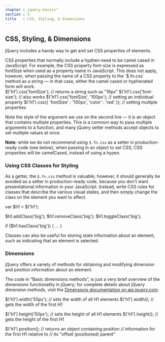 ```yaml
---
chapter : jquery-basics"
section : 3
title   : CSS, Styling, & Dimensions
---
```

## CSS, Styling, &amp; Dimensions

jQuery includes a handy way to get and set CSS properties of elements.

<div class="note" markdown="1">
CSS properties that normally include a hyphen
need to be camel cased in JavaScript.  For example, the CSS property font-size
is expressed as fontSize when used as a property name in JavaScript.  This does
not apply, however, when passing the name of a CSS property to the `$.fn.css`
method as a string — in that case, either the camel cased or hyphenated form
will work.
</div>

<javascript caption="Getting CSS properties">
$('h1').css('fontSize'); // returns a string such as "19px"
$('h1').css('font-size'); // also works
</javascript>

<javascript caption="Setting CSS properties">
$('h1').css('fontSize', '100px'); // setting an individual property
$('h1').css({ 'fontSize' : '100px', 'color' : 'red' }); // setting multiple properties
</javascript>

Note the style of the argument we use on the second line — it is an object that
contains multiple properties. This is a common way to pass multiple arguments
to a function, and many jQuery setter methods accept objects to set mulitple
values at once.

**Note:** while we do not recommend using `$.fn.css` as a setter in production-ready code (see below), when passing in an object to set CSS, CSS properties will be camelCased, instead of using a hypen.

### Using CSS Classes for Styling

As a getter, the `$.fn.css` method is valuable; however, it should generally be
avoided as a setter in production-ready code, because you don't want
presentational information in your JavaScript. Instead, write CSS rules for
classes that describe the various visual states, and then simply change the
class on the element you want to affect.

<javascript caption="Working with classes">
var $h1 = $('h1');

$h1.addClass('big');
$h1.removeClass('big');
$h1.toggleClass('big');

if ($h1.hasClass('big')) { ... }
</javascript>

Classes can also be useful for storing state information about an element, such as indicating that an element is selected.

### Dimensions

jQuery offers a variety of methods for obtaining and modifying dimension and position information about an element.

The code in “Basic dimensions methods”, is just a very brief overview of the
dimensions functionality in jQuery; for complete details about jQuery dimension
methods, visit the [Dimensions documentation on api.jquery.com](http://api.jquery.com/category/dimensions/).

<javascript caption="Basic dimensions methods">
$('h1').width('50px');   // sets the width of all H1 elements
$('h1').width();         // gets the width of the first H1

$('h1').height('50px');  // sets the height of all H1 elements
$('h1').height();        // gets the height of the first H1

$('h1').position();      // returns an object containing position
                         // information for the first H1 relative to
                         // its "offset (positioned) parent"
</javascript>

